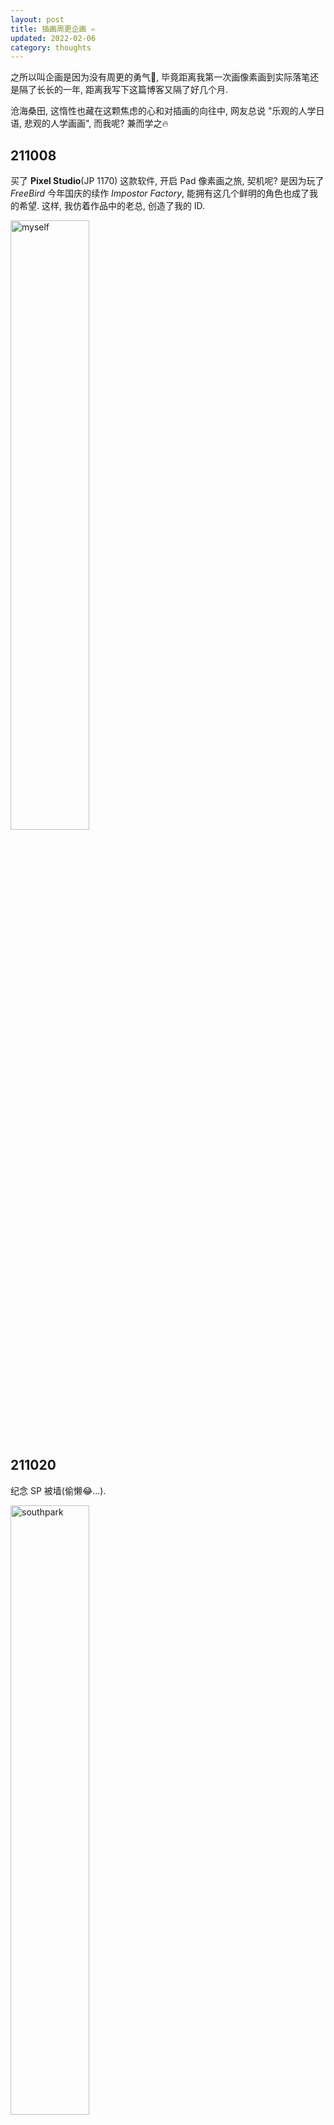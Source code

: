 ```yaml
---
layout: post
title: 插画周更企画 ✍️
updated: 2022-02-06
category: thoughts
---
```


之所以叫企画是因为没有周更的勇气👻, 毕竟距离我第一次画像素画到实际落笔还是隔了长长的一年, 距离我写下这篇博客又隔了好几个月.

沧海桑田, 这惰性也藏在这颗焦虑的心和对插画的向往中, 网友总说 "乐观的人学日语, 悲观的人学画画", 而我呢? 兼而学之🔥 

## 211008

买了 **Pixel Studio**(JP 1170) 这款软件, 开启 Pad 像素画之旅, 契机呢? 是因为玩了 _FreeBird_ 今年国庆的续作 _Impostor Factory_, 能拥有这几个鲜明的角色也成了我的希望. 这样, 我仿着作品中的老总, 创造了我的 ID. 

<img src="https://user-images.githubusercontent.com/57313137/152681682-a881c64d-4c29-4506-addd-21e6e9dd048e.png" width="50%" alt="myself">

## 211020

纪念 SP 被墙(偷懒😂...).

<img src="https://user-images.githubusercontent.com/57313137/152682105-229a0852-58a2-498d-a465-40df094c404e.png" width="50%" alt="southpark">

## 211122

好久没有画画了, 又是准备四六级, 又是准备考试复习的, 今天实在是学不进去了, 上床直接画到凌晨1点多, 画了张 GIF. 因为自己很喜欢这个表情, 🥰, 所以就画了这个, 最后发现 emoji 果然不适合放在 `512*512` 的格子里画, 太丑了...

<img src="https://user-images.githubusercontent.com/57313137/152682317-1b35d503-b6ca-426a-b6b5-f0a5bdf5acbd.gif" width="50%" alt="wmoji">
